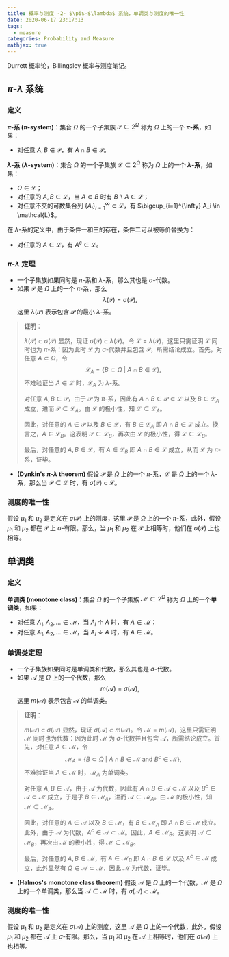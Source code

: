 ```yaml
---
title: 概率与测度 -2- $\pi$-$\lambda$ 系统，单调类与测度的唯一性
date: 2020-06-17 23:17:13
tags: 
  - measure
categories: Probability and Measure
mathjax: true
---
```


Durrett 概率论，Billingsley 概率与测度笔记。

<!--more-->

## $\pi$-$\lambda$ 系统

### 定义

**$\pi$-系 ($\pi$-system)**：集合 $\Omega$ 的一个子集族 $\mathcal{P} \subset 2^{\Omega}$ 称为 $\Omega$ 上的一个 **$\pi$-系**，如果：

+ 对任意 $A, B \in \mathcal{P}$，有 $A \cap B \in \mathcal{P}$。

**$\lambda$-系 ($\lambda$-system)**：集合 $\Omega$ 的一个子集族 $\mathcal{L} \subset 2^{\Omega}$ 称为 $\Omega$ 上的一个 **$\lambda$-系**，如果：

+ $\Omega \in \mathcal{L}$；
+ 对任意的 $A,B \in \mathcal{L}$，当 $A \subset B$ 时有 $B\backslash A \in \mathcal{L}$；
+ 对任意不交的可数集合列 $\{A_i\}_{i=1}^{\infty} \subset \mathcal{L}$，有 $\bigcup_{i=1}^{\infty} A_i \in \mathcal{L}$。

在 $\lambda$-系的定义中，由于条件一和三的存在，条件二可以被等价替换为：

+ 对任意的 $A \in \mathcal{L}$，有 $A^c \in \mathcal{L}$。

### $\pi$-$\lambda$ 定理

+ 一个子集族如果同时是 $\pi$-系和 $\lambda$-系，那么其也是 $\sigma$-代数。
+ 如果 $\mathcal{P}$ 是 $\Omega$ 上的一个 $\pi$-系，那么
  $$
  \lambda(\mathcal{P}) = \sigma(\mathcal{P}),
  $$
  这里 $\lambda(\mathcal{P})$ 表示包含 $\mathcal{P}$ 的最小 $\lambda$-系。

> **证明**：
>
> $\lambda(\mathcal{P}) \subset \sigma(\mathcal{P})$ 显然，现证 $\sigma(\mathcal{P}) \subset \lambda(\mathcal{P})$。令 $\mathcal{L} = \lambda(\mathcal{P})$，这里只需证明 $\mathcal{L}$ 同时也为 $\pi$-系：因为此时 $\mathcal{L}$ 为 $\sigma$-代数并且包含 $\mathcal{P}$，所需结论成立。首先，对任意 $A \subset \Omega$，令
> $$
> \mathcal{L}_A = \left \{ B \subset \Omega \ | \ A \cap B \in \mathcal{L} \right \},
> $$
> 不难验证当 $A \in \mathcal{L}$ 时，$\mathcal{L}_A$ 为 $\lambda$-系。
>
> 对任意 $A, B \in \mathcal{P}$，由于 $\mathcal{P}$ 为 $\pi$-系，因此有 $A \cap B \in \mathcal{P} \subset \mathcal{L}$ 以及 $B \in \mathcal{L}_A$ 成立，进而 $\mathcal{P} \subset \mathcal{L}_A$。由 $\mathcal{L}$ 的极小性，知 $\mathcal{L} \subset \mathcal{L}_A$。
>
> 因此，对任意的 $A \in \mathcal{P}$ 以及 $B \in \mathcal{L}$，有 $B \in \mathcal{L}_A$ 即 $A \cap B \in \mathcal{L}$ 成立。换言之，$A \in \mathcal{L}_B$。这表明 $\mathcal{P} \subset \mathcal{L}_B$，再次由 $\mathcal{L}$ 的极小性，得 $\mathcal{L} \subset \mathcal{L}_B$。
>
> 最后，对任意的 $A, B \in \mathcal{L}$，有 $A \in \mathcal{L}_B$ 即 $A \cap B \in \mathcal{L}$ 成立，从而 $\mathcal{L}$ 为 $\pi$-系，证毕。

+ **(Dynkin's $\pi$-$\lambda$ theorem)** 假设 $\mathcal{P}$ 是 $\Omega$ 上的一个 $\pi$-系，$\mathcal{L}$ 是 $\Omega$ 上的一个 $\lambda$-系，那么当 $\mathcal{P} \subset \mathcal{L}$ 时，有 $\sigma(\mathcal{P}) \subset \mathcal{L}$。

### 测度的唯一性

假设 $\mu_1$ 和 $\mu_2$ 是定义在 $\sigma(\mathcal{P})$ 上的测度，这里 $\mathcal{P}$ 是 $\Omega$ 上的一个 $\pi$-系，此外，假设 $\mu_1$ 和 $\mu_2$ 都在 $\mathcal{P}$ 上 $\sigma$-有限。那么，当  $\mu_1$ 和 $\mu_2$ 在 $\mathcal{P}$ 上相等时，他们在 $\sigma(\mathcal{P})$ 上也相等。

## 单调类

### 定义

**单调类 (monotone class)**：集合 $\Omega$ 的一个子集族 $\mathcal{M} \subset 2^{\Omega}$ 称为 $\Omega$ 上的一个**单调类**，如果：

+ 对任意 $A_1, A_2, \ldots \in \mathcal{M}$，当 $A_i \uparrow A$ 时，有 $A \in \mathcal{M}$；
+ 对任意 $A_1, A_2, \ldots \in \mathcal{M}$，当 $A_i \downarrow A$ 时，有 $A \in \mathcal{M}$。

### 单调类定理

+ 一个子集族如果同时是单调类和代数，那么其也是 $\sigma$-代数。
+ 如果 $\mathcal{A}$ 是 $\Omega$ 上的一个代数，那么
  $$
  m(\mathcal{A}) = \sigma(\mathcal{A}),
  $$
  这里 $m(\mathcal{A})$ 表示包含 $\mathcal{A}$ 的单调类。

> **证明**：
>
> $m(\mathcal{A}) \subset \sigma(\mathcal{A})$ 显然，现证 $\sigma(\mathcal{A}) \subset m(\mathcal{A})$。令 $\mathcal{M} = m(\mathcal{A})$，这里只需证明 $\mathcal{M}$ 同时也为代数：因为此时 $\mathcal{M}$ 为 $\sigma$-代数并且包含 $\mathcal{A}$，所需结论成立。首先，对任意 $A \in \mathcal{M}$，令
> $$
> \mathcal{M}_A = \left \{ B \subset \Omega \ | \ A \cap B \in \mathcal{M} \text{ and } B^c \in \mathcal{M} \right \},
> $$
> 不难验证当 $A \in \mathcal{M}$ 时，$\mathcal{M}_A$ 为单调类。
>
> 对任意 $A, B \in \mathcal{A}$，由于 $\mathcal{A}$ 为代数，因此有 $A \cap B \in \mathcal{A} \subset \mathcal{M}$ 以及 $B^c \in \mathcal{A} \subset \mathcal{M}$ 成立，于是乎 $B \in \mathcal{M}_A$，进而 $\mathcal{A} \subset \mathcal{M}_A$。由 $\mathcal{M}$ 的极小性，知 $\mathcal{M} \subset \mathcal{M}_A$。
>
> 因此，对任意的 $A \in \mathcal{A}$ 以及 $B \in \mathcal{M}$，有 $B \in \mathcal{M}_A$ 即 $A \cap B \in \mathcal{M}$ 成立。此外，由于 $\mathcal{A}$ 为代数，$A^c \in \mathcal{A} \subset \mathcal{M}$。因此，$A \in \mathcal{M}_B$。这表明 $\mathcal{A} \subset \mathcal{M}_B$，再次由 $\mathcal{M}$ 的极小性，得 $\mathcal{M} \subset \mathcal{M}_B$。
>
> 最后，对任意的 $A, B \in \mathcal{M}$，有 $A \in \mathcal{M}_B$ 即 $A \cap B \in \mathcal{L}$ 以及 $A^c \in \mathcal{M}$ 成立，此外显然有 $\Omega \in \mathcal{A} \subset \mathcal{M}$，因此 $\mathcal{M}$ 为代数，证毕。

+ **(Halmos's monotone class theorem)** 假设 $\mathcal{A}$ 是 $\Omega$ 上的一个代数，$\mathcal{M}$ 是 $\Omega$ 上的一个单调类，那么当 $\mathcal{A} \subset \mathcal{M}$ 时，有 $\sigma(\mathcal{A}) \subset \mathcal{M}$。

### 测度的唯一性

假设 $\mu_1$ 和 $\mu_2$ 是定义在 $\sigma(\mathcal{A})$ 上的测度，这里 $\mathcal{A}$ 是 $\Omega$ 上的一个代数，此外，假设 $\mu_1$ 和 $\mu_2$ 都在 $\mathcal{A}$ 上 $\sigma$-有限。那么，当  $\mu_1$ 和 $\mu_2$ 在 $\mathcal{A}$ 上相等时，他们在 $\sigma(\mathcal{A})$ 上也相等。

